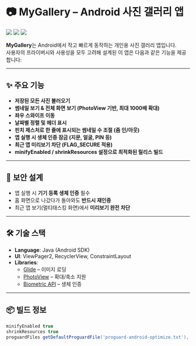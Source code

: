 # 📷 MyGallery – Android 사진 갤러리 앱

<img src="https://img.shields.io/badge/platform-Android-blue" />
<img src="https://img.shields.io/badge/language-Java-yellow" />
<img src="https://img.shields.io/badge/minSdk-30-brightgreen" />


**MyGallery**는 Android에서 작고 빠르게 동작하는 개인용 사진 갤러리 앱입니다.  
사용자의 프라이버시와 사용성을 모두 고려해 설계된 이 앱은 다음과 같은 기능을 제공합니다:

---

## ✨ 주요 기능

- **저장된 모든 사진 불러오기**
- **썸네일 보기 & 전체 화면 보기 (PhotoView 기반, 최대 1000배 확대)**
- **좌우 스와이프 이동**
- **날짜별 정렬 및 헤더 표시**
- **핀치 제스처로 한 줄에 표시되는 썸네일 수 조절 (줌 인/아웃)**
- **앱 실행 시 생체 인증 잠금 (지문, 얼굴, PIN 등)**
- **최근 앱 미리보기 차단 (FLAG_SECURE 적용)**
- **minifyEnabled / shrinkResources 설정으로 최적화된 릴리스 빌드**

---

## 🔐 보안 설계

- 앱 실행 시 **기기 등록 생체 인증** 필수
- 홈 화면으로 나갔다가 돌아와도 **반드시 재인증**
- 최근 앱 보기(멀티태스킹 화면)에서 **미리보기 완전 차단**


---

## 🛠️ 기술 스택

- **Language**: Java (Android SDK)
- **UI**: ViewPager2, RecyclerView, ConstraintLayout
- **Libraries**:
  - [Glide](https://github.com/bumptech/glide) – 이미지 로딩
  - [PhotoView](https://github.com/chrisbanes/PhotoView) – 확대/축소 지원
  - [Biometric API](https://developer.android.com/reference/androidx/biometric/package-summary) – 생체 인증

---

## 📦 빌드 정보

```gradle
minifyEnabled true
shrinkResources true
proguardFiles getDefaultProguardFile('proguard-android-optimize.txt'), 'proguard-rules.pro'```
